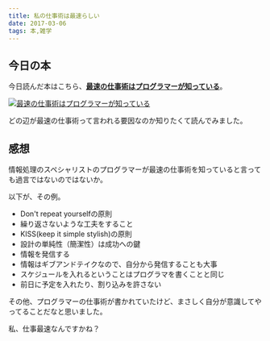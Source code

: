 ```yaml
---
title: 私の仕事術は最速らしい
date: 2017-03-06
tags: 本,雑学
---
```


## 今日の本
今日読んだ本はこちら、<a href="http://amzn.to/2mqWC4g" blank="_target"><b>最速の仕事術はプログラマーが知っている</b></a>。

<a href="http://amzn.to/2mqWC4g" blank="_target"><img src="/xushengbo/posts/201703/06.jpg" class="w200 mt20 mb20 m-c d-b" alt="最速の仕事術はプログラマーが知っている"></a>

どの辺が最速の仕事術って言われる要因なのか知りたくて読んでみました。

## 感想

情報処理のスペシャリストのプログラマーが最速の仕事術を知っていると言っても過言ではないのではないか。

以下が、その例。

- Don't repeat yourselfの原則
 - 繰り返さないような工夫をすること
- KISS(keep it simple stylish)の原則
 - 設計の単純性（簡潔性）は成功への鍵
- 情報を発信する
 - 情報はギブアンドテイクなので、自分から発信することも大事
- スケジュールを入れるということはプログラマを書くことと同じ
 - 前日に予定を入れたり、割り込みを許さない

その他、プログラマーの仕事術が書かれていたけど、まさしく自分が意識してやってることだなと思いました。

私、仕事最速なんですかね？
